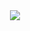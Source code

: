 <div id="header" align="center">
  <img src="https://media.tenor.com/Ta0UjU3ajbYAAAAd/space-what.gif"/>
</div>


<!--
**VegaMethadone/VegaMethadone** is a ✨ _special_ ✨ repository because its `README.md` (this file) appears on your GitHub profile.

Here are some ideas to get you started:

- 🔭 I’m currently working on ...
- 🌱 I’m currently learning ...
- 👯 I’m looking to collaborate on ...
- 🤔 I’m looking for help with ...
- 💬 Ask me about ...
- 📫 How to reach me: ...
- 😄 Pronouns: ...
- ⚡ Fun fact: ...
-->
